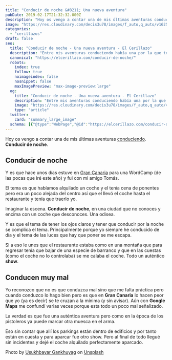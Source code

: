 ```yaml
---
title: "Conducir de noche &#8211; Una nueva aventura"
pubDate: 2019-02-17T21:32:32.000Z
description: "Hoy os vengo a contar una de mis últimas aventuras conduciendo. Conducir de noche."
image: "https://res.cloudinary.com/decis3u78/images/f_auto,q_auto/v1625696471/conducir-de-noche_932590b0/conducir-de-noche_932590b0.jpg?_i=AA"
categories:
  - "cerillazos"
draft: false
seo:
  title: "Conducir de noche - Una nueva aventura - El Cerillazo"
  description: "Entre mis aventuras conduciendo había una por la que todavía no habia pasado. Conducir de noche. Otra historia para reirte de un conductor nobel."
  canonical: "https://elcerillazo.com/conducir-de-noche/"
  robots:
    index: true
    follow: true
    noimageindex: false
    nosnippet: false
    maxImagePreview: "max-image-preview:large"
  og:
    title: "Conducir de noche - Una nueva aventura - El Cerillazo"
    description: "Entre mis aventuras conduciendo había una por la que todavía no habia pasado. Conducir de noche. Otra historia para reirte de un conductor nobel."
    image: "https://res.cloudinary.com/decis3u78/images/f_auto,q_auto/v1625696471/conducir-de-noche_932590b0/conducir-de-noche_932590b0.jpg?_i=AA"
    type: "article"
  twitter:
    card: "summary_large_image"
  schema: [{"@type":"WebPage","@id":"https://elcerillazo.com/conducir-de-noche/","url":"https://elcerillazo.com/conducir-de-noche/","name":"Conducir de noche - Una nueva aventura - El Cerillazo","isPartOf":{"@id":"https://elcerillazo.com/#website"},"primaryImageOfPage":{"@id":"https://elcerillazo.com/conducir-de-noche/#primaryimage"},"image":{"@id":"https://elcerillazo.com/conducir-de-noche/#primaryimage"},"thumbnailUrl":"https://res.cloudinary.com/decis3u78/images/f_auto,q_auto/v1625696471/conducir-de-noche_932590b0/conducir-de-noche_932590b0.jpg?_i=AA","datePublished":"2019-02-17T22:32:32+00:00","dateModified":"2019-02-22T09:34:39+00:00","author":{"@id":"https://elcerillazo.com/#/schema/person/368d5b496aeaf077b307f248a72abcd9"},"description":"Entre mis aventuras conduciendo había una por la que todavía no habia pasado. Conducir de noche. Otra historia para reirte de un conductor nobel.","breadcrumb":{"@id":"https://elcerillazo.com/conducir-de-noche/#breadcrumb"},"inLanguage":"es","potentialAction":[{"@type":"ReadAction","target":["https://elcerillazo.com/conducir-de-noche/"]}]},{"@type":"ImageObject","inLanguage":"es","@id":"https://elcerillazo.com/conducir-de-noche/#primaryimage","url":"https://res.cloudinary.com/decis3u78/images/f_auto,q_auto/v1625696471/conducir-de-noche_932590b0/conducir-de-noche_932590b0.jpg?_i=AA","contentUrl":"https://res.cloudinary.com/decis3u78/images/f_auto,q_auto/v1625696471/conducir-de-noche_932590b0/conducir-de-noche_932590b0.jpg?_i=AA","width":800,"height":533,"caption":"Conducir de noche"},{"@type":"BreadcrumbList","@id":"https://elcerillazo.com/conducir-de-noche/#breadcrumb","itemListElement":[{"@type":"ListItem","position":1,"name":"Portada","item":"https://elcerillazo.com/"},{"@type":"ListItem","position":2,"name":"Conducir de noche &#8211; Una nueva aventura"}]},{"@type":"WebSite","@id":"https://elcerillazo.com/#website","url":"https://elcerillazo.com/","name":"El Cerillazo","description":"De pequeño hacía hogueras y jugaba con cerillas","potentialAction":[{"@type":"SearchAction","target":{"@type":"EntryPoint","urlTemplate":"https://elcerillazo.com/?s={search_term_string}"},"query-input":{"@type":"PropertyValueSpecification","valueRequired":true,"valueName":"search_term_string"}}],"inLanguage":"es"},{"@type":"Person","@id":"https://elcerillazo.com/#/schema/person/368d5b496aeaf077b307f248a72abcd9","name":"montywp","url":"https://elcerillazo.com/author/montywp/"}]
---
```


Hoy os vengo a contar una de mis últimas aventuras [conduciendo](https://elcerillazo.com/nuevos-retos-conduciendo-el-coche/). **Conducir de noche**.

## Conducir de noche

Y es que hace unos días estuve en [Gran Canaria](http://www.grancanaria.com/turismo/es/) para una WordCamp (de las pocas que iré este año) y fui con mi amigo Tomás.

El tema es que habíamos alquilado un coche y el tenía cena de ponentes pero era un poco alejada del centro así que el llevó el coche hasta el restaurante y tenía que traerlo yo.

Imaginar la escena. **Conducir de noche**, en una ciudad que no conoces y encima con un coche que desconoces. Una odisea.

Y es que el tema de tener los ojos claros y tener que conducir por la noche se complica el tema. Principalmente porque yo siempre he conducido de día y el tema de las luces que hay que poner se me escapa.

Si a eso le unes que el restaurante estaba como en una montaña que para regresar tenía que bajar de una especie de barranco y que en las cuestas (como el coche no lo controlaba) se me calaba el coche. Todo un auténtico **show**.

## Conducen muy mal

Yo reconozco que no es que conduzca mal sino que me falta práctica pero cuando conduzco lo hago bien pero es que en **Gran Canaria** lo hacen peor que yo (ya es decir) se te cruzan a la mínima (y sin avisar). Aún con **Google Maps** me confundí varias veces porque esta todo un poco mal señalizado.

La verdad es que fue una auténtica aventura pero como en la época de los pistoleros ya puede marcar otra muesca en el arma.

Eso sin contar que allí los parkings están dentro de edificios y por tanto están en cuesta y para aparcar fue otro show. Pero al final de todo llegué sin incidentes y dejé el coche alquilado perfectamente aparcado.

Photo by [Usukhbayar Gankhuyag](https://unsplash.com/photos/tB3RVkuYLqM?utm_source=unsplash&utm_medium=referral&utm_content=creditCopyText) on [Unsplash](https://unsplash.com/search/photos/car-night?utm_source=unsplash&utm_medium=referral&utm_content=creditCopyText)